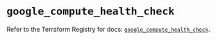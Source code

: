 # `google_compute_health_check`

Refer to the Terraform Registry for docs: [`google_compute_health_check`](https://registry.terraform.io/providers/hashicorp/google-beta/5.12.0/docs/resources/google_compute_health_check).
